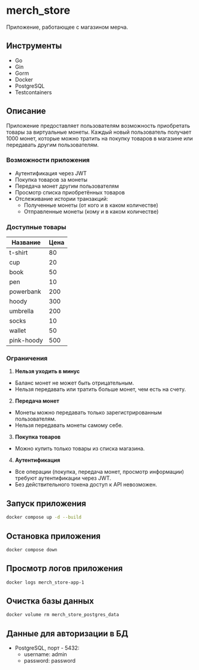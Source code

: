# merch_store

Приложение, работающее с магазином мерча.

## Инструменты

- Go
- Gin
- Gorm
- Docker
- PostgreSQL
- Testcontainers

## Описание

Приложение предоставляет пользователям возможность приобретать товары за виртуальные монеты. Каждый новый пользователь
получает 1000 монет, которые можно тратить на покупку товаров в магазине или передавать другим пользователям.

### Возможности приложения

- Аутентификация через JWT
- Покупка товаров за монеты
- Передача монет другим пользователям
- Просмотр списка приобретённых товаров
- Отслеживание истории транзакций:
    - Полученные монеты (от кого и в каком количестве)
    - Отправленные монеты (кому и в каком количестве)

### Доступные товары

| Название   | Цена |
|------------|------|
| t-shirt    | 80   |
| cup        | 20   |
| book       | 50   |
| pen        | 10   |
| powerbank  | 200  |
| hoody      | 300  |
| umbrella   | 200  |
| socks      | 10   |
| wallet     | 50   |
| pink-hoody | 500  |

### Ограничения

1. **Нельзя уходить в минус**

- Баланс монет не может быть отрицательным.
- Нельзя передавать или тратить больше монет, чем есть на счету.

2. **Передача монет**

- Монеты можно передавать только зарегистрированным пользователям.
- Нельзя передавать монеты самому себе.

3. **Покупка товаров**

- Можно купить только товары из списка магазина.

4. **Аутентификация**

- Все операции (покупка, передача монет, просмотр информации) требуют аутентификации через JWT.
- Без действительного токена доступ к API невозможен.

## Запуск приложения

```bash
docker compose up -d --build
```

## Остановка приложения

```bash
docker compose down
```

## Просмотр логов приложения

```bash
docker logs merch_store-app-1
```

## Очистка базы данных

```bash
docker volume rm merch_store_postgres_data
```

## Данные для авторизации в БД

- PostgreSQL, порт - 5432:
    - username: admin
    - password: password
